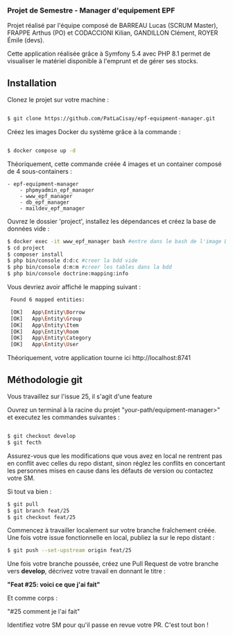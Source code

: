 ### Projet de Semestre - Manager d'equipement EPF

Projet réalisé par l'équipe composé de BARREAU Lucas (SCRUM Master), FRAPPE Arthus (PO) et CODACCIONI Kilian, GANDILLON Clément, ROYER Émile (devs).

Cette application réalisée grâce à Symfony 5.4 avec PHP 8.1 permet de visualiser le matériel disponible à l'emprunt et de gérer ses stocks.

## Installation

Clonez le projet sur votre machine :

```sh

$ git clone https://github.com/PatLaCisay/epf-equipment-manager.git

```

Créez les images Docker du système grâce à la commande :

```sh

$ docker compose up -d

```
Théoriquement, cette commande créée 4 images et un container composé de 4 sous-containers :

    - epf-equipment-manager
        - phpmyadmin_epf_manager
        - www_epf_manager
        - db_epf_manager
        - maildev_epf_manager

Ouvrez le dossier 'project', installez les dépendances et créez la base de données vide :

```sh
$ docker exec -it www_epf_manager bash #entre dans le bash de l'image Docker ('exit' pour en sortir)
$ cd project
$ composer install
$ php bin/console d:d:c #creer la bdd vide
$ php bin/console d:m:m #creer les tables dans la bdd
$ php bin/console doctrine:mapping:info

```
Vous devriez avoir affiché le mapping suivant :
```sh
 Found 6 mapped entities:

 [OK]   App\Entity\Borrow
 [OK]   App\Entity\Group
 [OK]   App\Entity\Item
 [OK]   App\Entity\Room
 [OK]   App\Entity\Category
 [OK]   App\Entity\User

```
Théoriquement, votre application tourne ici http://localhost:8741

## Méthodologie git

Vous travaillez sur l'issue 25, il s'agit d'une feature

Ouvrez un terminal à la racine du projet "your-path/equipment-manager>" et executez les commandes suivantes :

```sh

$ git checkout develop
$ git fecth

```
Assurez-vous que les modifications que vous avez en local ne rentrent pas en conflit avec celles du repo distant, sinon
réglez les conflits en concertant les personnes mises en cause dans les défauts de version ou contactez votre SM.

Si tout va bien :

```sh
$ git pull
$ git branch feat/25
$ git checkout feat/25

```
Commencez à travailler localement sur votre branche fraîchement créée. Une fois votre issue fonctionnelle en local,
publiez la sur le repo distant :

```sh
$ git push --set-upstream origin feat/25

```
Une fois votre branche poussée, créez une Pull Request de votre branche vers **develop**, décrivez votre travail en donnant le titre :

**"Feat #25: voici ce que j'ai fait"**

Et comme corps :

"#25 comment je l'ai fait"

Identifiez votre SM pour qu'il passe en revue votre PR. C'est tout bon !
